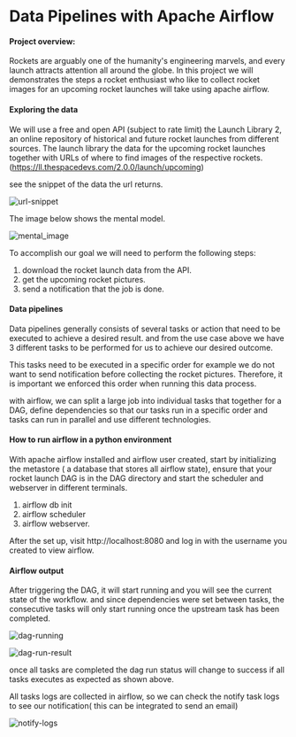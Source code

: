 # Data Pipelines with Apache Airflow

#### Project overview: 

Rockets are arguably one of the humanity's engineering marvels, and every launch attracts attention all around the globe. In this project we will demonstrates the steps a rocket enthusiast who like to collect rocket images for an upcoming rocket launches will take using apache airflow.

#### Exploring the data

We will use a free and open API (subject to rate limit) the Launch Library 2, an online repository of historical and future rocket launches from different sources. The launch library the data for the upcoming rocket launches together with URLs of where to find images of the respective rockets. (https://ll.thespacedevs.com/2.0.0/launch/upcoming)

see the snippet of the data the url returns.

![url-snippet](/media/kamotonyi/ab60d3cc-ad1c-4824-99e5-0748f1a70b26/airflow-test-data/rockets/images/url-snippet.png)

The image below shows the mental model.



![mental_image](/media/kamotonyi/ab60d3cc-ad1c-4824-99e5-0748f1a70b26/airflow-test-data/rockets/images/mental_image.jpg)





To accomplish our goal we will need to perform the following steps:

1. download the rocket launch data from the API.
2.  get the upcoming rocket pictures.
3. send a notification that the job is done.

#### Data pipelines

Data pipelines generally consists of several tasks or action that need to be executed to achieve a desired result. and from the use case above we have 3 different tasks to be performed for us to achieve our desired outcome.

This tasks need to be executed in a specific order for example we do not want to send notification before collecting the rocket pictures. Therefore, it is important we enforced this order when running this data process. 

with airflow, we can split a large job into individual tasks that together for a DAG, define dependencies so that our tasks run in a specific order and tasks can run in parallel and use different technologies.



#### How to run airflow in a python environment

With apache airflow installed and airflow user created, start by initializing the metastore ( a database that stores all airflow state), ensure that your rocket launch DAG is in the DAG directory and start the scheduler and webserver in different terminals.

1. airflow db init
2. airflow scheduler
3. airflow webserver.

After the set up, visit http://localhost:8080 and log in with the username you created to view airflow.



#### Airflow output

After triggering the DAG, it will start running and you will see the current state of the workflow. and since dependencies were set between tasks, the consecutive tasks will only start running once the upstream task has been completed. 

![dag-running](/media/kamotonyi/ab60d3cc-ad1c-4824-99e5-0748f1a70b26/airflow-test-data/rockets/images/dag-running.png)



![dag-run-result](/media/kamotonyi/ab60d3cc-ad1c-4824-99e5-0748f1a70b26/airflow-test-data/rockets/images/dag-run-result.png)



once all tasks are completed the dag run status will change to success if all tasks executes as expected as shown above.



All tasks logs are collected in airflow, so  we can check the notify task logs to see our notification( this can be integrated to send an email)



![notify-logs](/media/kamotonyi/ab60d3cc-ad1c-4824-99e5-0748f1a70b26/airflow-test-data/rockets/images/notify-logs.jpg)